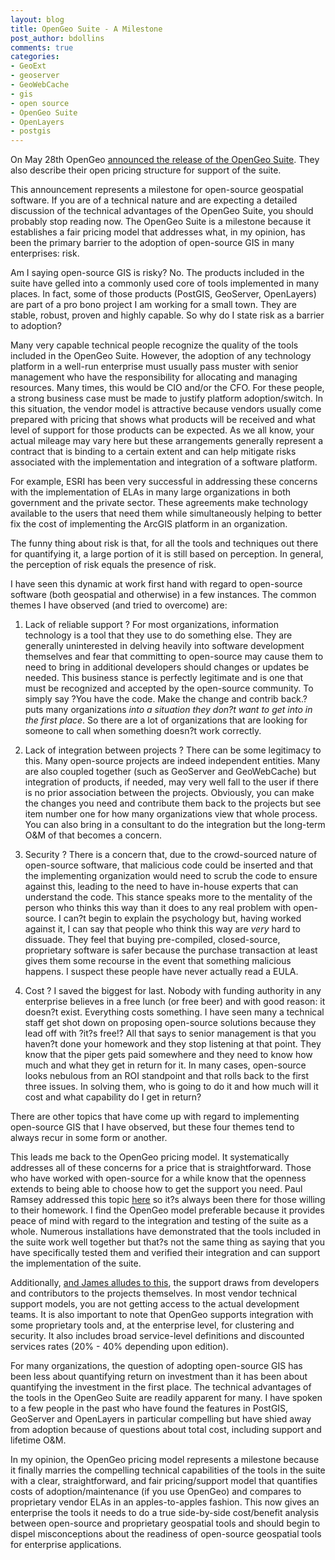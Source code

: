 ```yaml
---
layout: blog
title: OpenGeo Suite - A Milestone
post_author: bdollins
comments: true
categories:
- GeoExt
- geoserver
- GeoWebCache
- gis
- open source
- OpenGeo Suite
- OpenLayers
- postgis
---
```


On May 28th OpenGeo <a href="http://blog.opengeo.org/2009/05/28/opengeo-suite-released/">announced the release of the OpenGeo Suite</a>. They also describe their open pricing structure for support of the suite.

This announcement represents a milestone for open-source geospatial software. If you are of a technical nature and are expecting a detailed discussion of the technical advantages of the OpenGeo Suite, you should probably stop reading now. The OpenGeo Suite is a milestone because it establishes a fair pricing model that addresses what, in my opinion, has been the primary barrier to the adoption of open-source GIS in many enterprises: risk.<!--more-->

Am I saying open-source GIS is risky? No. The products included in the suite have gelled into a commonly used core of tools implemented in many places. In fact, some of those products (PostGIS, GeoServer, OpenLayers) are part of a pro bono project I am working for a small town. They are stable, robust, proven and highly capable. So why do I state risk as a barrier to adoption?

Many very capable technical people recognize the quality of the tools included in the OpenGeo Suite. However, the adoption of any technology platform in a well-run enterprise must usually pass muster with senior management who have the responsibility for allocating and managing resources. Many times, this would be CIO and/or the CFO. For these people, a strong business case must be made to justify platform adoption/switch. In this situation, the vendor model is attractive because vendors usually come prepared with pricing that shows what products will be received and what level of support for those products can be expected. As we all know, your actual mileage may vary here but these arrangements generally represent a contract that is binding to a certain extent and can help mitigate risks associated with the implementation and integration of a software platform.

For example, ESRI has been very successful in addressing these concerns with the implementation of ELAs in many large organizations in both government and the private sector. These agreements make technology available to the users that need them while simultaneously helping to better fix the cost of implementing the ArcGIS platform in an organization.

The funny thing about risk is that, for all the tools and techniques out there for quantifying it, a large portion of it is still based on perception. In general, the perception of risk equals the presence of risk.

I have seen this dynamic at work first hand with regard to open-source software (both geospatial and otherwise) in a few instances. The common themes I have observed (and tried to overcome) are:

1.	Lack of reliable support ? For most organizations, information technology is a tool that they use to do something else. They are generally uninterested in delving heavily into software development themselves and fear that committing to open-source may cause them to need to bring in additional developers should changes or updates be needed. This business stance is perfectly legitimate and is one that must be recognized and accepted by the open-source community. To simply say ?You have the code. Make the change and contrib back.? puts many organizations <em>into a situation they don?t want to get into in the first place</em>. So there are a lot of organizations that are looking for someone to call when something doesn?t work correctly.

2.	Lack of integration between projects ? There can be some legitimacy to this. Many open-source projects are indeed independent entities. Many are also coupled together (such as GeoServer and GeoWebCache) but integration of products, if needed, may very well fall to the user if there is no prior association between the projects. Obviously, you can make the changes you need and contribute them back to the projects but see item number one for how many organizations view that whole process. You can also bring in a consultant to do the integration but the long-term O&amp;M of that becomes a concern.

3.	Security ? There is a concern that, due to the crowd-sourced nature of open-source software, that malicious code could be inserted and that the implementing organization would need to scrub the code to ensure against this, leading to the need to have in-house experts that can understand the code. This stance speaks more to the mentality of the person who thinks this way than it does to any real problem with open-source. I can?t begin to explain the psychology but, having worked against it, I can say that people who think this way are <em>very</em> hard to dissuade. They feel that buying pre-compiled, closed-source, proprietary software is safer because the purchase transaction at least gives them some recourse in the event that something malicious happens. I suspect these people have never actually read a EULA.

4.	Cost ? I saved the biggest for last. Nobody with funding authority in any enterprise believes in a free lunch (or free beer) and with good reason: it doesn?t exist. Everything costs something. I have seen many a technical staff get shot down on proposing open-source solutions because they lead off with ?it?s free!? All that says to senior management is that you haven?t done your homework and they stop listening at that point. They know that the piper gets paid somewhere and they need to know how much and what they get in return for it. In many cases, open-source looks nebulous from an ROI standpoint and that rolls back to the first three issues. In solving them, who is going to do it and how much will it cost and what capability do I get in return?

There are other topics that have come up with regard to implementing open-source GIS that I have observed, but these four themes tend to always recur in some form or another. 

This leads me back to the OpenGeo pricing model. It systematically addresses all of these concerns for a price that is straightforward. Those who have worked with open-source for a while know that the openness extends to being able to choose how to get the support you need. Paul Ramsey addressed this topic <a href="http://s3.cleverelephant.ca/geoconnexion-ramsey-2009-01.pdf">here</a> so it?s always been there for those willing to their homework. I find the OpenGeo model preferable because it provides peace of mind with regard to the integration and testing of the suite as a whole. Numerous installations have demonstrated that the tools included in the suite work well together but that?s not the same thing as saying that you have specifically tested them and verified their integration and can support the implementation of the suite.

Additionally, <a href="http://www.spatiallyadjusted.com/2009/05/28/opengeo-releases-opengeo-suite-puts-price-on-open-source-gis/">and James alludes to this</a>, the support draws from developers and contributors to the projects themselves. In most vendor technical support models, you are not getting access to the actual development teams. It is also important to note that OpenGeo supports integration with some proprietary tools and, at the enterprise level, for clustering and security. It also includes broad service-level definitions and discounted services rates (20% - 40% depending upon edition).

For many organizations, the question of adopting open-source GIS has been less about quantifying return on investment than it has been about quantifying the investment in the first place. The technical advantages of the tools in the OpenGeo Suite are readily apparent for many. I have spoken to a few people in the past who have found the features in PostGIS, GeoServer and OpenLayers in particular compelling but have shied away from adoption because of questions about total cost, including support and lifetime O&amp;M.

In my opinion, the OpenGeo pricing model represents a milestone because it finally marries the compelling technical capabilities of the tools in the suite with a clear, straightforward, and fair pricing/support model that quantifies costs of adoption/maintenance (if you use OpenGeo) and compares to proprietary vendor ELAs in an apples-to-apples fashion. This now gives an enterprise the tools it needs to do a true side-by-side cost/benefit analysis between open-source and proprietary geospatial tools and should begin to dispel misconceptions about the readiness of open-source geospatial tools for enterprise applications.